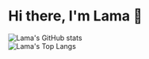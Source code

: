 # Hi there, I'm Lama 👋 

![Lama's GitHub stats](https://github-readme-stats.vercel.app/api?username=ItzEndah&hide=issues,contribs&show_icons=true&bg_color=00000000&border_color=30363d&title_color=B787F7&icon_color=B787F7&text_color=FFFFFF)  
![Lama's Top Langs](https://github-readme-stats.vercel.app/api/top-langs/?username=ItzEndah&show_icons=true&bg_color=00000000&border_color=30363d&title_color=FFFFFF&text_color=FFFFFF&layout=compact&card_width=446)
